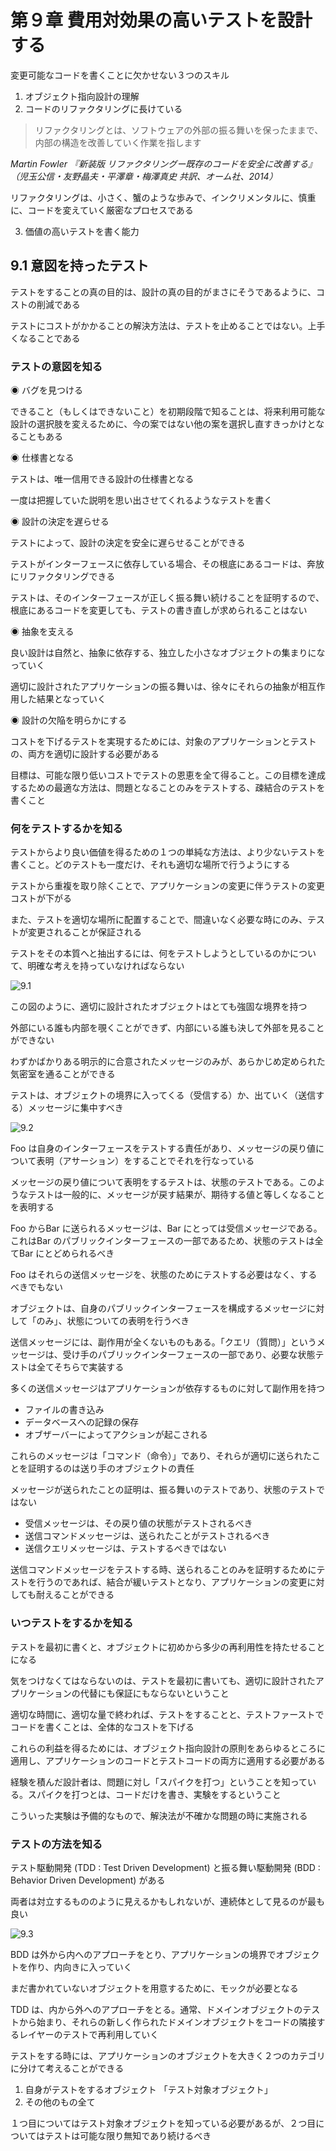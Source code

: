 # 第９章 費用対効果の高いテストを設計する

変更可能なコードを書くことに欠かせない３つのスキル

1. オブジェクト指向設計の理解
2. コードのリファクタリングに長けている

> リファクタリングとは、ソフトウェアの外部の振る舞いを保ったままで、内部の構造を改善していく作業を指します

*Martin Fowler 『新装版 リファクタリングー既存のコードを安全に改善する』（児玉公信・友野晶夫・平澤章・梅澤真史 共訳、オーム社、2014）*

リファクタリングは、小さく、蟹のような歩みで、インクリメンタルに、慎重に、コードを変えていく厳密なプロセスである

3. 価値の高いテストを書く能力

## 9.1 意図を持ったテスト

テストをすることの真の目的は、設計の真の目的がまさにそうであるように、コストの削減である

テストにコストがかかることの解決方法は、テストを止めることではない。上手くなることである

### テストの意図を知る

◉ バグを見つける

できること（もしくはできないこと）を初期段階で知ることは、将来利用可能な設計の選択肢を変えるために、今の案ではない他の案を選択し直すきっかけとなることもある

◉ 仕様書となる

テストは、唯一信用できる設計の仕様書となる

一度は把握していた説明を思い出させてくれるようなテストを書く

◉ 設計の決定を遅らせる

テストによって、設計の決定を安全に遅らせることができる

テストがインターフェースに依存している場合、その根底にあるコードは、奔放にリファクタリングできる

テストは、そのインターフェースが正しく振る舞い続けることを証明するので、根底にあるコードを変更しても、テストの書き直しが求められることはない

◉ 抽象を支える

良い設計は自然と、抽象に依存する、独立した小さなオブジェクトの集まりになっていく

適切に設計されたアプリケーションの振る舞いは、徐々にそれらの抽象が相互作用した結果となっていく

◉ 設計の欠陥を明らかにする

コストを下げるテストを実現するためには、対象のアプリケーションとテストの、両方を適切に設計する必要がある

目標は、可能な限り低いコストでテストの恩恵を全て得ること。この目標を達成するための最適な方法は、問題となることのみをテストする、疎結合のテストを書くこと

### 何をテストするかを知る

テストからより良い価値を得るための１つの単純な方法は、より少ないテストを書くこと。どのテストも一度だけ、それも適切な場所で行うようにする

テストから重複を取り除くことで、アプリケーションの変更に伴うテストの変更コストが下がる

また、テストを適切な場所に配置することで、間違いなく必要な時にのみ、テストが変更されることが保証される

テストをその本質へと抽出するには、何をテストしようとしているのかについて、明確な考えを持っていなければならない

![9.1](9-1.png)

この図のように、適切に設計されたオブジェクトはとても強固な境界を持つ

外部にいる誰も内部を覗くことができず、内部にいる誰も決して外部を見ることができない

わずかばかりある明示的に合意されたメッセージのみが、あらかじめ定められた気密室を通ることができる

テストは、オブジェクトの境界に入ってくる（受信する）か、出ていく（送信する）メッセージに集中すべき

![9.2](9-2.png)

Foo は自身のインターフェースをテストする責任があり、メッセージの戻り値について表明（アサーション）をすることでそれを行なっている

メッセージの戻り値について表明をするテストは、状態のテストである。このようなテストは一般的に、メッセージが戻す結果が、期待する値と等しくなることを表明する

Foo からBar に送られるメッセージは、Bar にとっては受信メッセージである。これはBar のパブリックインターフェースの一部であるため、状態のテストは全てBar にとどめられるべき

Foo はそれらの送信メッセージを、状態のためにテストする必要はなく、するべきでもない

オブジェクトは、自身のパブリックインターフェースを構成するメッセージに対して「のみ」、状態についての表明を行うべき

送信メッセージには、副作用が全くないものもある。「クエリ（質問）」というメッセージは、受け手のパブリックインターフェースの一部であり、必要な状態テストは全てそちらで実装する

多くの送信メッセージはアプリケーションが依存するものに対して副作用を持つ

- ファイルの書き込み
- データベースへの記録の保存
- オブザーバーによってアクションが起こされる

これらのメッセージは「コマンド（命令）」であり、それらが適切に送られたことを証明するのは送り手のオブジェクトの責任

メッセージが送られたことの証明は、振る舞いのテストであり、状態のテストではない

- 受信メッセージは、その戻り値の状態がテストされるべき
- 送信コマンドメッセージは、送られたことがテストされるべき
- 送信クエリメッセージは、テストするべきではない

送信コマンドメッセージをテストする時、送られることのみを証明するためにテストを行うのであれば、結合が緩いテストとなり、アプリケーションの変更に対しても耐えることができる

### いつテストをするかを知る

テストを最初に書くと、オブジェクトに初めから多少の再利用性を持たせることになる

気をつけなくてはならないのは、テストを最初に書いても、適切に設計されたアプリケーションの代替にも保証にもならないということ

適切な時間に、適切な量で終われば、テストをすることと、テストファーストでコードを書くことは、全体的なコストを下げる

これらの利益を得るためには、オブジェクト指向設計の原則をあらゆるところに適用し、アプリケーションのコードとテストコードの両方に適用する必要がある

経験を積んだ設計者は、問題に対し「スパイクを打つ」ということを知っている。スパイクを打つとは、コードだけを書き、実験をするということ

こういった実験は予備的なもので、解決法が不確かな問題の時に実施される

### テストの方法を知る

テスト駆動開発 (TDD : Test Driven Development) と振る舞い駆動開発 (BDD : Behavior Driven Development) がある

両者は対立するもののように見えるかもしれないが、連続体として見るのが最も良い

![9.3](9-3.png)

BDD は外から内へのアプローチをとり、アプリケーションの境界でオブジェクトを作り、内向きに入っていく

まだ書かれていないオブジェクトを用意するために、モックが必要となる

TDD は、内から外へのアプローチをとる。通常、ドメインオブジェクトのテストから始まり、それらの新しく作られたドメインオブジェクトをコードの隣接するレイヤーのテストで再利用していく

テストをする時には、アプリケーションのオブジェクトを大きく２つのカテゴリに分けて考えることができる

1. 自身がテストをするオブジェクト 「テスト対象オブジェクト」
2. その他のもの全て

１つ目についてはテスト対象オブジェクトを知っている必要があるが、２つ目についてはテストは可能な限り無知であり続けるべき
